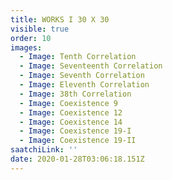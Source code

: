 ```yaml
---
title: WORKS I 30 X 30
visible: true
order: 10
images:
  - Image: Tenth Correlation
  - Image: Seventeenth Correlation
  - Image: Seventh Correlation
  - Image: Eleventh Correlation
  - Image: 38th Correlation
  - Image: Coexistence 9
  - Image: Coexistence 12
  - Image: Coexistence 14
  - Image: Coexistence 19-I
  - Image: Coexistence 19-II
saatchiLink: ''
date: 2020-01-28T03:06:18.151Z
---
```



